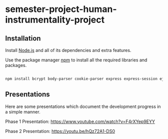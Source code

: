 # semester-project-human-instrumentality-project

## Installation

Install [Node.js](https://nodejs.org/en/) and all of its dependencies and extra features.

Use the package manager [npm](https://www.npmjs.com/) to install all the required libraries and packages.

```bash

npm install bcrypt body-parser cookie-parser express express-session ejs mongodb nodemon mongoose cors socket.io
```

## Presentations
Here are some presentations which document the development progress in a simple manner.

Phase 1 Presentation:
https://www.youtube.com/watch?v=F4rXYep9EYY

Phase 2 Presentation: 
https://youtu.be/hQz72A1-DS0

